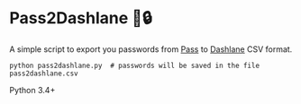 # Pass2Dashlane 🦌🔒

A simple script to export you passwords from [Pass](https://passwordstore.org) to [Dashlane](https://www.dashlane.com) CSV format.

`python pass2dashlane.py  # passwords will be saved in the file pass2dashlane.csv`

Python 3.4+
